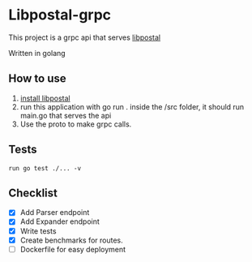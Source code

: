 # Libpostal-grpc

This project is a grpc api that serves [libpostal](https://github.com/openvenues/libpostal)

Written in golang

## How to use

1. [install libpostal](https://github.com/openvenues/libpostal)
2. run this application with go run . inside the /src folder, it should run main.go that serves the api
3. Use the proto to make grpc calls.

## Tests
`run go test ./... -v`

## Checklist
- [X] Add Parser endpoint
- [X] Add Expander endpoint
- [X] Write tests
- [X] Create benchmarks for routes.
- [ ] Dockerfile for easy deployment